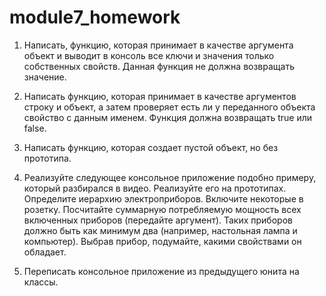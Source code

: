 # module7_homework

1. Написать, функцию, которая принимает в качестве аргумента объект и выводит в консоль все ключи и значения только собственных свойств.
Данная функция не должна возвращать значение.

2. Написать функцию, которая принимает в качестве аргументов строку и объект, а затем проверяет есть ли у переданного объекта свойство
с данным именем. Функция должна возвращать true или false.

3. Написать функцию, которая создает пустой объект, но без прототипа.

4. Реализуйте следующее консольное приложение подобно примеру, который разбирался в видео. Реализуйте его на прототипах.
Определите иерархию электроприборов. Включите некоторые в розетку. Посчитайте суммарную потребляемую мощность всех включенных приборов (передайте аргумент). 
Таких приборов должно быть как минимум два (например, настольная лампа и компьютер). Выбрав прибор, подумайте, какими свойствами он обладает.

5. Переписать консольное приложение из предыдущего юнита на классы.
